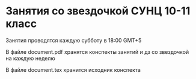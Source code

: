 # Занятия со звездочкой СУНЦ 10-11 класс

Занятия проводятся каждую субботу в 18:00 GMT+5 

В файле document.pdf хранятся конспекты занятий и дз со звездочкой на каждую неделю

В файле document.tex хранится исходник конспекта
